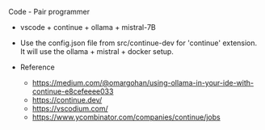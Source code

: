 Code - Pair programmer

- vscode + continue + ollama + mistral-7B

- Use the config.json file from src/continue-dev for 'continue' extension. It will use the ollama + mistral + docker setup.



- Reference
    - https://medium.com/@omargohan/using-ollama-in-your-ide-with-continue-e8cefeeee033
    - https://continue.dev/
    - https://vscodium.com/
    - https://www.ycombinator.com/companies/continue/jobs